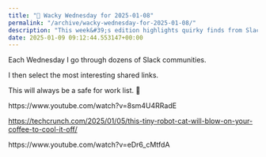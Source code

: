 ```yaml
---
title: "🤪 Wacky Wednesday for 2025-01-08"
permalink: "/archive/wacky-wednesday-for-2025-01-08/"
description: "This week&#39;s edition highlights quirky finds from Slack, including a robot cat to cool your coffee!"
date: 2025-01-09 09:12:44.553147+00:00
---
```


<!-- buttondown-editor-mode: fancy --><p>Each Wednesday I go through dozens of Slack communities.</p><p>I then select the most interesting shared links.</p><p>This will always be a safe for work list. 🙈</p><p>https://www.youtube.com/watch?v=8sm4U4RRadE</p><p><a target="_blank" rel="noopener noreferrer nofollow" href="https://techcrunch.com/2025/01/05/this-tiny-robot-cat-will-blow-on-your-coffee-to-cool-it-off/">https://techcrunch.com/2025/01/05/this-tiny-robot-cat-will-blow-on-your-coffee-to-cool-it-off/</a></p><p>https://www.youtube.com/watch?v=eDr6_cMtfdA</p>